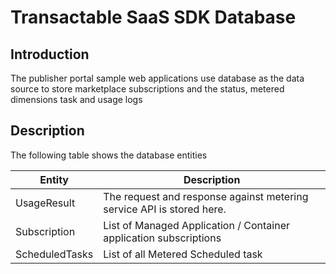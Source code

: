 # Transactable SaaS SDK Database

## Introduction

The publisher portal sample web applications use database as the data source to store marketplace subscriptions and the status, metered dimensions task and usage logs


## Description

The following table shows the database entities

| Entity | Description |
| --- | --- |  
| UsageResult | The request and response against metering service API is stored here.|
| Subscription | List of Managed Application / Container application subscriptions
| ScheduledTasks| List of all Metered Scheduled task |
